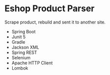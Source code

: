 # Eshop Product Parser
Scrape product, rebuild and sent it to another site.

* Spring Boot
* Junit 5
* Gradle
* Jackson XML
* Spring REST
* Selenium
* Apache HTTP Client
* Lombok



